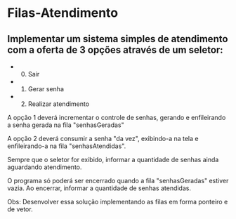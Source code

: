 # Filas-Atendimento

## Implementar um sistema simples de atendimento com a oferta de 3 opções através de um seletor:

* 0. Sair
* 1. Gerar senha
* 2. Realizar atendimento


A opção 1 deverá incrementar o controle de senhas, gerando e enfileirando a senha gerada na fila "senhasGeradas"

A opção 2 deverá consumir a senha "da vez", exibindo-a na tela e enfileirando-a na fila "senhasAtendidas".

Sempre que o seletor for exibido, informar a quantidade de senhas ainda aguardando atendimento.

O programa só poderá ser encerrado quando a fila "senhasGeradas" estiver vazia. Ao encerrar, informar a quantidade de senhas atendidas.

Obs: Desenvolver essa solução implementando as filas em forma ponteiro e de vetor.

